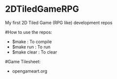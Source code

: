 # 2DTiledGameRPG
My first 2D Tiled Game (RPG like) development repos

#How to use the repos:

-	$make : To compile
-	$make run : To run
-	$make clear : To clear

#Game Tilesheet:

- opengameart.org